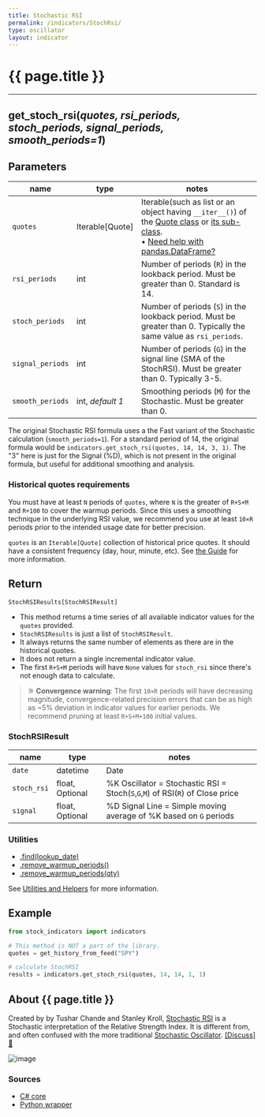 ```yaml
---
title: Stochastic RSI
permalink: /indicators/StochRsi/
type: oscillator
layout: indicator
---
```


# {{ page.title }}

<hr>

## **get_stoch_rsi**(*quotes, rsi_periods, stoch_periods, signal_periods, smooth_periods=1*)

## Parameters

| name | type | notes
| -- |-- |--
| `quotes` | Iterable[Quote] | Iterable(such as list or an object having `__iter__()`) of the [Quote class]({{site.baseurl}}/guide/#historical-quotes) or [its sub-class]({{site.baseurl}}/guide/#using-custom-quote-classes). <br><span class='qna-dataframe'> • [Need help with pandas.DataFrame?]({{site.baseurl}}/guide/#using-pandasdataframe)</span>
| `rsi_periods` | int | Number of periods (`R`) in the lookback period.  Must be greater than 0.  Standard is 14.
| `stoch_periods` | int | Number of periods (`S`) in the lookback period.  Must be greater than 0.  Typically the same value as `rsi_periods`.
| `signal_periods` | int | Number of periods (`G`) in the signal line (SMA of the StochRSI).  Must be greater than 0.  Typically 3-5.
| `smooth_periods` | int, *default 1* | Smoothing periods (`M`) for the Stochastic.  Must be greater than 0.

The original Stochastic RSI formula uses a the Fast variant of the Stochastic calculation (`smooth_periods=1`).  For a standard period of 14, the original formula would be `indicators.get_stoch_rsi(quotes, 14, 14, 3, 1)`.  The "3" here is just for the Signal (%D), which is not present in the original formula, but useful for additional smoothing and analysis.

### Historical quotes requirements

You must have at least `N` periods of `quotes`, where `N` is the greater of `R+S+M` and `R+100` to cover the warmup periods.  Since this uses a smoothing technique in the underlying RSI value, we recommend you use at least `10×R` periods prior to the intended usage date for better precision.

`quotes` is an `Iterable[Quote]` collection of historical price quotes.  It should have a consistent frequency (day, hour, minute, etc).  See [the Guide]({{site.baseurl}}/guide/#historical-quotes) for more information.

## Return

```python
StochRSIResults[StochRSIResult]
```

- This method returns a time series of all available indicator values for the `quotes` provided.
- `StochRSIResults` is just a list of `StochRSIResult`.
- It always returns the same number of elements as there are in the historical quotes.
- It does not return a single incremental indicator value.
- The first `R+S+M` periods will have `None` values for `stoch_rsi` since there's not enough data to calculate.

> &#9886; **Convergence warning**: The first `10×R` periods will have decreasing magnitude, convergence-related precision errors that can be as high as ~5% deviation in indicator values for earlier periods.  We recommend pruning at least `R+S+M+100` initial values.

### StochRSIResult

| name | type | notes
| -- |-- |--
| `date` | datetime | Date
| `stoch_rsi` | float, Optional | %K Oscillator = Stochastic RSI = Stoch(`S`,`G`,`M`) of RSI(`R`) of Close price
| `signal` | float, Optional | %D Signal Line = Simple moving average of %K based on `G` periods

### Utilities

- [.find(lookup_date)]({{site.baseurl}}/utilities#find-indicator-result-by-date)
- [.remove_warmup_periods()]({{site.baseurl}}/utilities#remove-warmup-periods)
- [.remove_warmup_periods(qty)]({{site.baseurl}}/utilities#remove-warmup-periods)

See [Utilities and Helpers]({{site.baseurl}}/utilities#utilities-for-indicator-results) for more information.

## Example

```python
from stock_indicators import indicators

# This method is NOT a part of the library.
quotes = get_history_from_feed("SPY")

# calculate StochRSI
results = indicators.get_stoch_rsi(quotes, 14, 14, 1, 1)
```

## About {{ page.title }}

Created by by Tushar Chande and Stanley Kroll, [Stochastic RSI](https://school.stockcharts.com/doku.php?id=technical_indicators:stochrsi) is a Stochastic interpretation of the Relative Strength Index.  It is different from, and often confused with the more traditional [Stochastic Oscillator](../Stoch#content).
[[Discuss] &#128172;]({{site.dotnet.repo}}/discussions/236 "Community discussion about this indicator")

![image]({{site.dotnet.charts}}/StochRsi.png)

### Sources

- [C# core]({{site.dotnet.src}}/s-z/StochRsi/StochRsi.Series.cs)
- [Python wrapper]({{site.python.src}}/stoch_rsi.py)
